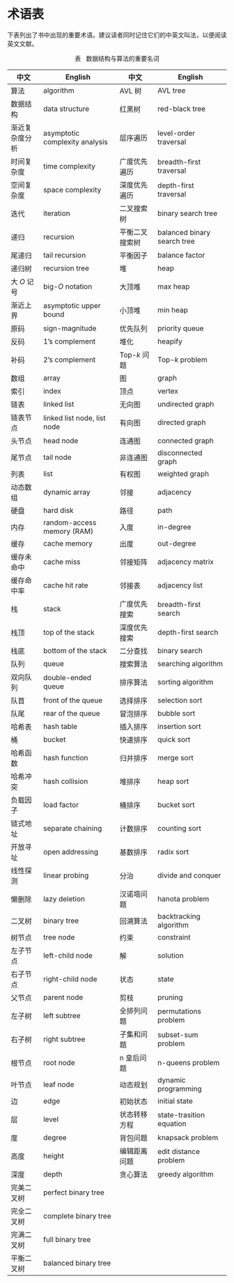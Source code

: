 # 术语表

下表列出了书中出现的重要术语。建议读者同时记住它们的中英文叫法，以便阅读英文文献。

<p align="center"> 表 <id> &nbsp; 数据结构与算法的重要名词 </p>

| 中文           | English                        | 中文           | English                     |
| -------------- | ------------------------------ | -------------- | --------------------------- |
| 算法           | algorithm                      | AVL 树         | AVL tree                    |
| 数据结构       | data structure                 | 红黑树         | red-black tree              |
| 渐近复杂度分析 | asymptotic complexity analysis | 层序遍历       | level-order traversal       |
| 时间复杂度     | time complexity                | 广度优先遍历   | breadth-first traversal     |
| 空间复杂度     | space complexity               | 深度优先遍历   | depth-first traversal       |
| 迭代           | iteration                      | 二叉搜索树     | binary search tree          |
| 递归           | recursion                      | 平衡二叉搜索树 | balanced binary search tree |
| 尾递归         | tail recursion                 | 平衡因子       | balance factor              |
| 递归树         | recursion tree                 | 堆             | heap                        |
| 大 $O$ 记号    | big-$O$ notation               | 大顶堆         | max heap                    |
| 渐近上界       | asymptotic upper bound         | 小顶堆         | min heap                    |
| 原码           | sign-magnitude                 | 优先队列       | priority queue              |
| 反码           | 1’s complement                 | 堆化           | heapify                     |
| 补码           | 2’s complement                 | Top-$k$ 问题   | Top-$k$ problem             |
| 数组           | array                          | 图             | graph                       |
| 索引           | index                          | 顶点           | vertex                      |
| 链表           | linked list                    | 无向图         | undirected graph            |
| 链表节点       | linked list node, list node    | 有向图         | directed graph              |
| 头节点         | head node                      | 连通图         | connected graph             |
| 尾节点         | tail node                      | 非连通图       | disconnected graph          |
| 列表           | list                           | 有权图         | weighted graph              |
| 动态数组       | dynamic array                  | 邻接           | adjacency                   |
| 硬盘           | hard disk                      | 路径           | path                        |
| 内存           | random-access memory (RAM)     | 入度           | in-degree                   |
| 缓存           | cache memory                   | 出度           | out-degree                  |
| 缓存未命中     | cache miss                     | 邻接矩阵       | adjacency matrix            |
| 缓存命中率     | cache hit rate                 | 邻接表         | adjacency list              |
| 栈             | stack                          | 广度优先搜索   | breadth-first search        |
| 栈顶           | top of the stack               | 深度优先搜索   | depth-first search          |
| 栈底           | bottom of the stack            | 二分查找       | binary search               |
| 队列           | queue                          | 搜索算法       | searching algorithm         |
| 双向队列       | double-ended queue             | 排序算法       | sorting algorithm           |
| 队首           | front of the queue             | 选择排序       | selection sort              |
| 队尾           | rear of the queue              | 冒泡排序       | bubble sort                 |
| 哈希表         | hash table                     | 插入排序       | insertion sort              |
| 桶             | bucket                         | 快速排序       | quick sort                  |
| 哈希函数       | hash function                  | 归并排序       | merge sort                  |
| 哈希冲突       | hash collision                 | 堆排序         | heap sort                   |
| 负载因子       | load factor                    | 桶排序         | bucket sort                 |
| 链式地址       | separate chaining              | 计数排序       | counting sort               |
| 开放寻址       | open addressing                | 基数排序       | radix sort                  |
| 线性探测       | linear probing                 | 分治           | divide and conquer          |
| 懒删除         | lazy deletion                  | 汉诺塔问题     | hanota problem              |
| 二叉树         | binary tree                    | 回溯算法       | backtracking algorithm      |
| 树节点         | tree node                      | 约束           | constraint                  |
| 左子节点       | left-child node                | 解             | solution                    |
| 右子节点       | right-child node               | 状态           | state                       |
| 父节点         | parent node                    | 剪枝           | pruning                     |
| 左子树         | left subtree                   | 全排列问题     | permutations problem        |
| 右子树         | right subtree                  | 子集和问题     | subset-sum problem          |
| 根节点         | root node                      | n 皇后问题     | n-queens problem            |
| 叶节点         | leaf node                      | 动态规划       | dynamic programming         |
| 边             | edge                           | 初始状态       | initial state               |
| 层             | level                          | 状态转移方程   | state-trasition equation    |
| 度             | degree                         | 背包问题       | knapsack problem            |
| 高度           | height                         | 编辑距离问题   | edit distance problem       |
| 深度           | depth                          | 贪心算法       | greedy algorithm            |
| 完美二叉树     | perfect binary tree            |                |                             |
| 完全二叉树     | complete binary tree           |                |                             |
| 完满二叉树     | full binary tree               |                |                             |
| 平衡二叉树     | balanced binary tree           |                |                             |
